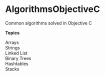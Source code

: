 # AlgorithmsObjectiveC

Common algorithms solved in Objective C

<b>Topics</b><br>

Arrays<br>
Strings<br>
Linked List<br>
Binary Trees<br>
Hashtables<br>
Stacks<br>
